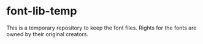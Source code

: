 # font-lib-temp
This is a temporary repository to keep the font files.
Rights for the fonts are owned by their original creators.